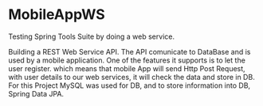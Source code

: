 # MobileAppWS
Testing Spring Tools Suite by doing a web service.

Building a REST Web Service API.
The API comunicate to DataBase and is used by a mobile application.
One of the features it supports is to let the user register.
which means that mobile App will send Http Post Request,
with user details to our web services, it will check the data and store in DB.
For this Project MySQL was used for DB, and to store information into DB, Spring Data JPA.
